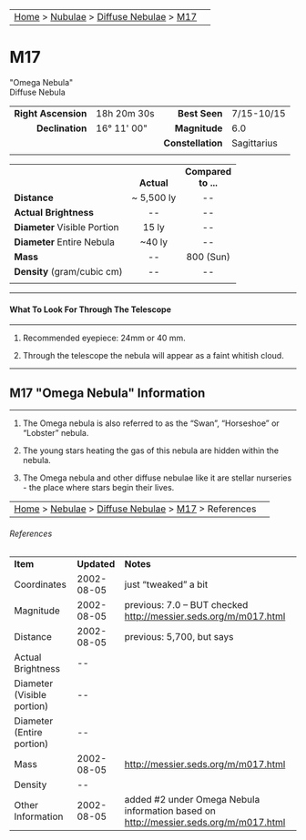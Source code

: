 |    |    |
|:---|---:|
|[Home](/notes/#object-notes) > [Nubulae](/notes/#nebulae) > [Diffuse Nebulae](!diffuse_nebulae_info) > [M17](#m17)|  |

# M17
"Omega Nebula"</br>
Diffuse Nebula

|   |   |   |   |
|--:|:--|--:|:--|
|**Right Ascension**|18h 20m 30s|**Best Seen**|7/15-10/15|
|**Declination**|16&deg; 11' 00"	|**Magnitude**|6.0|
|   |   |**Constellation**|Sagittarius|
|   |   |   |   |

|  |  |  |
|---|:--:|:--:|
|  |<br/>**Actual**|**Compared<br/>to ...**|
|**Distance**|~ 5,500 ly|--|
|**Actual Brightness**|--|--|
|**Diameter** Visible Portion|15 ly|--|
|**Diameter** Entire Nebula|~40 ly|--|
|**Mass**|--|800 (Sun)|
|**Density** (gram/cubic cm)|--|--|
|  |  |  |

---
#### What To Look For Through The Telescope
---

1.	Recommended eyepiece: 24mm or 40 mm.

2.	Through the telescope the nebula will appear as a faint whitish cloud.

---
## M17 "Omega Nebula" Information
---

1.	The Omega nebula is also referred to as the “Swan”, “Horseshoe” or “Lobster” nebula.

2.	The young stars heating the gas of this nebula are hidden within the nebula.

3.  The Omega nebula and other diffuse nebulae like it are stellar nurseries - the place where stars begin their lives.

|    |    |
|:---|---:|
|[Home](/notes/#object-notes) > [Nebulae](/notes/#nebulae) > [Diffuse Nebulae](!diffuse_nebulae_info) > [M17](#m17) > References|  |

###### References
|   |   |   |
|---|---|---|
|**Item**|**Updated**|**Notes**|
|Coordinates|2002-08-05|just “tweaked” a bit|
|Magnitude|2002-08-05|previous: 7.0 – BUT checked <http://messier.seds.org/m/m017.html>|
|Distance|2002-08-05|previous: 5,700, but says|
|Actual Brightness|--|  |
|Diameter (Visible portion)|--|  |
|Diameter (Entire portion)|--|  |
|Mass|2002-08-05|<http://messier.seds.org/m/m017.html>|
|Density|--|  |
|Other Information|2002-08-05|added #2 under Omega Nebula information based on <http://messier.seds.org/m/m017.html>|
